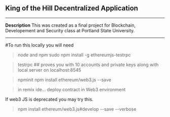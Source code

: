 ## King of the Hill Decentralized Application
---
**Description**
This was created as a final project for Blockchain, Developement and Security class at Portland State University.

---

#To run this locally you will need
> node and npm
> sudo npm install -g ethereumjs-testrpc

>testrpc
    ## proves you with 10 accounts and private keys along with local server on localhost:8545

>npminit
>npm install ethereum/web3.js --save

>in remix ide...
deploy contract in Web3 environment


If web3 JS is deprecated you may try this.
>npm install ethereum/web3.js#develop --save --verbose
